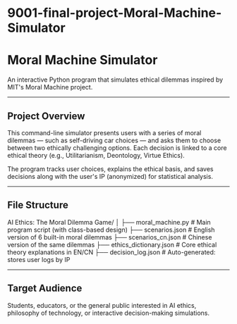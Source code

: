 # 9001-final-project-Moral-Machine-Simulator
# Moral Machine Simulator

An interactive Python program that simulates ethical dilemmas inspired by MIT's Moral Machine project.

---

## Project Overview

This command-line simulator presents users with a series of moral dilemmas — such as self-driving car choices — and asks them to choose between two ethically challenging options. Each decision is linked to a core ethical theory (e.g., Utilitarianism, Deontology, Virtue Ethics).

The program tracks user choices, explains the ethical basis, and saves decisions along with the user's IP (anonymized) for statistical analysis.

---

## File Structure

AI Ethics: The Moral Dilemma Game/
│
├── moral_machine.py # Main program script (with class-based design)
├── scenarios.json # English version of 6 built-in moral dilemmas
├── scenarios_cn.json # Chinese version of the same dilemmas
├── ethics_dictionary.json # Core ethical theory explanations in EN/CN
├── decision_log.json # Auto-generated: stores user logs by IP

---

## Target Audience

Students, educators, or the general public interested in AI ethics, philosophy of technology, or interactive decision-making simulations.